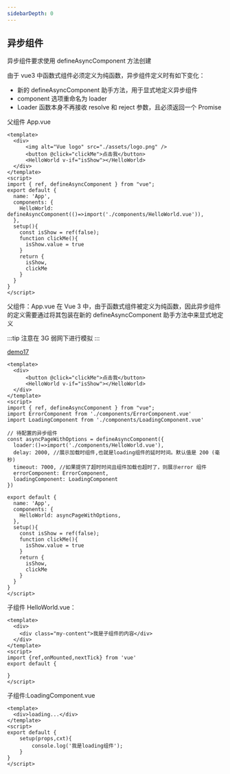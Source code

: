 ```yaml
---
sidebarDepth: 0
---
```

## 异步组件

异步组件要求使用 defineAsyncComponent 方法创建

由于 vue3 中函数式组件必须定义为纯函数，异步组件定义时有如下变化：

- 新的 defineAsyncComponent 助手方法，用于显式地定义异步组件
- component 选项重命名为 loader
- Loader 函数本身不再接收 resolve 和 reject 参数，且必须返回一个 Promise

父组件 App.vue

```vue
<template>
  <div>
      <img alt="Vue logo" src="./assets/logo.png" />
      <button @click="clickMe">点击我</button>
      <HelloWorld v-if="isShow"></HelloWorld>
  </div>
</template>
<script>
import { ref, defineAsyncComponent } from "vue";
export default {
  name: 'App',
  components: {
    HelloWorld: defineAsyncComponent(()=>import('./components/HelloWorld.vue')),
  },
  setup(){
    const isShow = ref(false);
    function clickMe(){
      isShow.value = true
    }
    return {
      isShow,
      clickMe
    }
  }
}
</script>
```

父组件：App.vue
在 Vue 3 中，由于函数式组件被定义为纯函数，因此异步组件的定义需要通过将其包装在新的 defineAsyncComponent 助手方法中来显式地定义 

:::tip
注意在 3G 弱网下进行模拟
:::

[demo17](###)

```vue
<template>
  <div>
      <button @click="clickMe">点击我</button>
      <HelloWorld v-if="isShow"></HelloWorld>
  </div>
</template>
<script>
import { ref, defineAsyncComponent } from "vue";
import ErrorComponent from './components/ErrorComponent.vue'
import LoadingComponent from './components/LoadingComponent.vue'

// 待配置的异步组件
const asyncPageWithOptions = defineAsyncComponent({
  loader:()=>import('./components/HelloWorld.vue'),
  delay: 2000, //展示加载时组件,也就是loading组件的延时时间。默认值是 200 (毫秒)
  timeout: 7000, //如果提供了超时时间且组件加载也超时了，则展示error 组件
  errorComponent: ErrorComponent,
  loadingComponent: LoadingComponent
})

export default {
  name: 'App',
  components: {
    HelloWorld: asyncPageWithOptions,
  },
  setup(){
    const isShow = ref(false);
    function clickMe(){
      isShow.value = true
    }
    return {
      isShow,
      clickMe
    }
  }
}
</script>
```
子组件 HelloWorld.vue：

```vue
<template>
  <div>
    <div class="my-content">我是子组件的内容</div>
  </div>
</template>
<script>
import {ref,onMounted,nextTick} from 'vue' 
export default {

}
</script>
```

子组件:LoadingComponent.vue

```vue
<template>
  <div>loading...</div>
</template>
<script>
export default {
    setup(props,cxt){
        console.log('我是loading组件');
    }
}
</script>
```